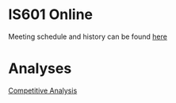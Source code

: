 # IS601 Online
Meeting schedule and history can be found [here](Schedule.md)

# Analyses
[Competitive Analysis](./Analyses/CompetitiveAnalysis.md)
